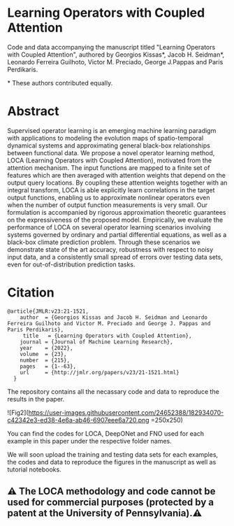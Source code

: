 # Learning Operators with Coupled Attention

Code and data accompanying the manuscript titled "Learning Operators with Coupled Attention", authored by Georgios Kissas*, Jacob H. Seidman*,  Leonardo Ferreira Guilhoto, Victor M. Preciado, George J.Pappas and Paris Perdikaris.
 
\* These authors contributed equally.

# Abstract

Supervised operator learning is an emerging machine learning paradigm with applications to modeling the evolution maps of spatio-temporal dynamical systems and approximating general black-box relationships between functional data. We propose a novel operator learning method, LOCA (Learning Operators with Coupled Attention), motivated from the attention mechanism. The input functions are mapped to a finite set of features which are then averaged with attention weights that depend on the output query locations. By coupling these attention weights together with an integral transform, LOCA is able explicitly learn correlations in the target output functions, enabling us to approximate nonlinear operators even when the number of output function measurements is very small. Our formulation is accompanied by rigorous approximation theoretic guarantees on the expressiveness of the proposed model. Empirically, we evaluate the performance of LOCA on several operator learning scenarios involving systems governed by ordinary and partial differential equations, as well as a black-box climate prediction problem. Through these scenarios we demonstrate state of the art accuracy, robustness with respect to noisy input data, and a consistently small spread of errors over testing data sets, even for out-of-distribution prediction tasks.


# Citation

    @article{JMLR:v23:21-1521, 
        author  = {Georgios Kissas and Jacob H. Seidman and Leonardo Ferreira Guilhoto and Victor M. Preciado and George J. Pappas and Paris Perdikaris},
         title   = {Learning Operators with Coupled Attention},
        journal = {Journal of Machine Learning Research},
        year    = {2022},
        volume  = {23},
        number  = {215},
        pages   = {1--63},
        url     = {http://jmlr.org/papers/v23/21-1521.html}
      }


The repository contains all the necassary code and data to reproduce the results in the paper. 


![Fig2](https://user-images.githubusercontent.com/24652388/182934070-c42342e3-ed38-4e6a-ab46-6907eee6a720.png =250x250)

You can find the codes for LOCA, DeepONet and FNO used for each example in this paper under the respective folder names. 

We will soon upload the training and testing data sets for each examples, the codes and data to reproduce the figures in the manuscript as well as tutorial notebooks.

## ⚠️ The LOCA methodology and code cannot be used for commercial purposes (protected by a patent at the University of Pennsylvania).⚠️

